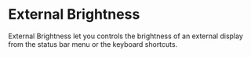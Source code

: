 # External Brightness

External Brightness let you controls the brightness of an external display from the status bar menu or the keyboard shortcuts.
